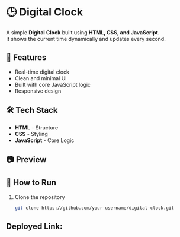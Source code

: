 # 🕒 Digital Clock

A simple **Digital Clock** built using **HTML, CSS, and JavaScript**.  
It shows the current time dynamically and updates every second.


## 🚀 Features
- Real-time digital clock  
- Clean and minimal UI  
- Built with core JavaScript logic  
- Responsive design  


## 🛠️ Tech Stack
- **HTML** - Structure  
- **CSS** - Styling  
- **JavaScript** - Core Logic  


## 📷 Preview



## 📂 How to Run
1. Clone the repository  
   ```bash
   git clone https://github.com/your-username/digital-clock.git

## Deployed Link: 

